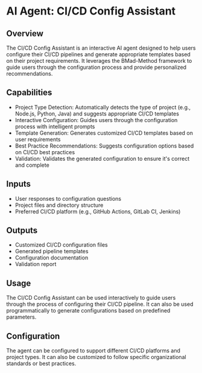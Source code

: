 # AI Agent: CI/CD Config Assistant

## Overview

The CI/CD Config Assistant is an interactive AI agent designed to help users configure their CI/CD pipelines and generate appropriate templates based on their project requirements. It leverages the BMad-Method framework to guide users through the configuration process and provide personalized recommendations.

## Capabilities

- Project Type Detection: Automatically detects the type of project (e.g., Node.js, Python, Java) and suggests appropriate CI/CD templates
- Interactive Configuration: Guides users through the configuration process with intelligent prompts
- Template Generation: Generates customized CI/CD templates based on user requirements
- Best Practice Recommendations: Suggests configuration options based on CI/CD best practices
- Validation: Validates the generated configuration to ensure it's correct and complete

## Inputs

- User responses to configuration questions
- Project files and directory structure
- Preferred CI/CD platform (e.g., GitHub Actions, GitLab CI, Jenkins)

## Outputs

- Customized CI/CD configuration files
- Generated pipeline templates
- Configuration documentation
- Validation report

## Usage

The CI/CD Config Assistant can be used interactively to guide users through the process of configuring their CI/CD pipeline. It can also be used programmatically to generate configurations based on predefined parameters.

## Configuration

The agent can be configured to support different CI/CD platforms and project types. It can also be customized to follow specific organizational standards or best practices.